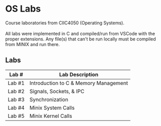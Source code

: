 # OS Labs
Course laboratories from CIIC4050 (Operating Systems). <br> <br>
All labs were implemented in C and compiled/run from VSCode with the proper extensions. Any file(s) that can't be run locally must be compiled from MINIX and run there.

## Labs
| Lab #                | Lab Description                                   |
|----------------------|---------------------------------------------------|
| Lab #1               | Introduction to C & Memory Management             |
| Lab #2               | Signals, Sockets, & IPC                           |
| Lab #3               | Synchronization                                   |
| Lab #4               | Minix System Calls                                |
| Lab #5               | Minix Kernel Calls                                |